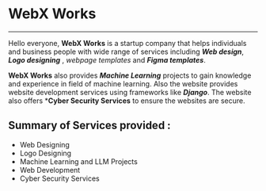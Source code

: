 # WebX Works #
---
Hello everyone, **WebX Works** is a startup company that helps individuals and business people with wide range of services including ***Web design***, ***Logo designing*** , *webpage templates* and ***Figma templates***.


   **WebX Works** also provides ***Machine Learning*** projects to gain knowledge and experience in field of machine learning. Also the website provides website development services using frameworks like  ***Django***. The website also offers ***Cyber Security Services** to ensure the websites are secure.
   

## Summary of Services provided : 

   - Web Designing
   - Logo Designing
   - Machine Learning and LLM Projects
   - Web Development
   - Cyber Security Services
